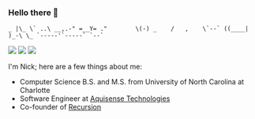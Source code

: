 ### Hello there 👋
``
             _ |\_
              \` ..\
         __,.-" =__Y=
       ."        \(-)
 _    /   ,    \`--`
((____|    )_-\ \_
`-----'`-----` `--`
``

[![ ](https://img.shields.io/badge/-093f79?style=for-the-badge&logo=link&logoColor=white&link=https://nickmaleki.com/)](https://nickmaleki.com/) [![ ](https://img.shields.io/badge/-093f79?style=for-the-badge&logo=linkedin&logoColor=white&link=https://www.linkedin.com/in/nicholas-maleki/)](https://www.linkedin.com/in/nicholas-maleki/) [![](https://img.shields.io/badge/-093f79?style=for-the-badge&logo=twitter&logoColor=white&link=https://twitter.com/malekinick)](https://twitter.com/malekinick) 



I'm Nick; here are a few things about me:
 - Computer Science B.S. and M.S. from University of North Carolina at Charlotte
 - Software Engineer at [Aquisense Technologies](https://www.aquisense.com/)
 - Co-founder of [Recursion](https://github.com/recursion-computing)

<!--
![Hello there 👋](https://media.giphy.com/media/KmEzemwIqhuF2/giphy.gif)

<!--
**nickmaleki/nickmaleki** is a ✨ _special_ ✨ repository because its `README.md` (this file) appears on your GitHub profile.
